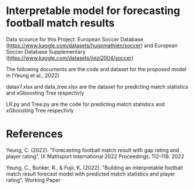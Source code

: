 # Interpretable model for forecasting football match results
Data scource for this Project: European Soccer Database (https://www.kaggle.com/datasets/hugomathien/soccer) and European Soccer Database Supplementary (https://www.kaggle.com/datasets/jiezi2004/soccer)

The following documents are the code and dataset for the proposed model in (Yeung et al., 2022)

datav7.xlsx and data_tree.xlsx are the dataset for predicting match statistics and xGboosting Tree respectivly

LR.py and Tree.py are the code for predicting match statistics and xGboosting Tree respectivly


# References
Yeung, C. (2022). "Forecasting football match result with gap rating and player rating”. IX Mathsport International 2022 Proceedings, 112–118.
2022

Yeung, C., Bunker, R., & Fujii, K. (2022). "Building an interpretable football match result forecast model with predicted match statistics and player rating". Working Paper

